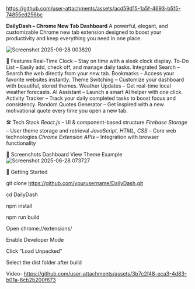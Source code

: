

https://github.com/user-attachments/assets/acd59d15-1a5f-4693-b5f5-74855ed256bc


**DailyDash – Chrome New Tab Dashboard**
A powerful, elegant, and customizable Chrome new tab extension designed to boost your productivity and keep everything you need in one place.

![Screenshot 2025-06-28 003820](https://github.com/user-attachments/assets/3a2dc16b-7b18-48ee-9114-8434c1ca2340)


🚀 Features
 Real-Time Clock – Stay on time with a sleek clock display.
 To-Do List – Easily add, check off, and manage daily tasks.
 Integrated Search – Search the web directly from your new tab.
 Bookmarks – Access your favorite websites instantly.
 Theme Switching – Customize your dashboard with beautiful, stored themes.
 Weather Updates – Get real-time local weather forecasts.
 AI Assistant – Launch a smart AI helper with one click.
 Activity Tracker – Track your daily completed tasks to boost focus and consistency.
 Random Quotes Generator – Get inspired with a new motivational quote every time you open a new tab.

🛠️ Tech Stack
*React.js* – UI & component-based structure
*Firebase Storage* – User theme storage and retrieval
*JavaScript, HTML, CSS* – Core web technologies
*Chrome Extension APIs* – Integration with browser functionality



📸 Screenshots
Dashboard View	Theme Example
![Screenshot 2025-06-28 073727](https://github.com/user-attachments/assets/c4aac86d-f88f-46dc-8972-c68a7af513a1)

	

📂 Getting Started

git clone https://github.com/yourusername/DailyDash.git

cd DailyDash

npm install

npm run build

Open chrome://extensions/

Enable Developer Mode

Click "Load Unpacked"

Select the dist folder after build

 Video-
  https://github.com/user-attachments/assets/3b7c2f48-eca3-4d83-b01a-6cb2b200f673




   
